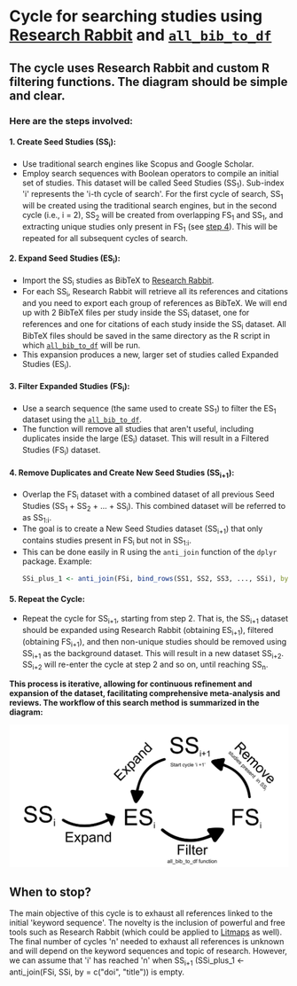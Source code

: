 # Cycle for searching studies using [Research Rabbit](https://researchrabbitapp.com/home) and [`all_bib_to_df`](./'all_bib_to_df'%20function)

## The cycle uses Research Rabbit and custom R filtering functions. The diagram should be simple and clear.

### Here are the steps involved:

#### 1. **Create Seed Studies (SS<sub>i</sub>):**
   - Use traditional search engines like Scopus and Google Scholar.
   - Employ search sequences with Boolean operators to compile an initial set of studies. This dataset will be called Seed Studies (SS<sub>1</sub>). Sub-index 'i' represents the 'i-th cycle of search'. For the first cycle of search, SS<sub>1</sub> will be created using the traditional search engines, but in the second cycle (i.e., i = 2), SS<sub>2</sub> will be created from overlapping FS<sub>1</sub> and SS<sub>1</sub>, and extracting unique studies only present in FS<sub>1</sub> (see [step 4](#4-remove-duplicates-and-create-new-seed-studies-sssubisub)). This will be repeated for all subsequent cycles of search.

#### 2. **Expand Seed Studies (ES<sub>i</sub>):**
   - Import the SS<sub>i</sub> studies as BibTeX to [Research Rabbit](https://researchrabbitapp.com/home).
   - For each SS<sub>i</sub>, Research Rabbit will retrieve all its references and citations and you need to export each group of references as BibTeX. We will end up with 2 BibTeX files per study inside the SS<sub>i</sub> dataset, one for references and one for citations of each study inside the SS<sub>i</sub> dataset. All BibTeX files should be saved in the same directory as the R script in which [`all_bib_to_df`](./'all_bib_to_df'%20function) will be run.
   - This expansion produces a new, larger set of studies called Expanded Studies (ES<sub>i</sub>).

#### 3. **Filter Expanded Studies (FS<sub>i</sub>):**
   - Use a search sequence (the same used to create SS<sub>1</sub>) to filter the ES<sub>1</sub> dataset using the [`all_bib_to_df`](./'all_bib_to_df'%20function).
   - The function will remove all studies that aren't useful, including duplicates inside the large (ES<sub>i</sub>) dataset. This will result in a Filtered Studies (FS<sub>i</sub>) dataset.

#### 4. **Remove Duplicates and Create New Seed Studies (SS<sub>i+1</sub>):**
   - Overlap the FS<sub>i</sub> dataset with a combined dataset of all previous Seed Studies (SS<sub>1</sub> + SS<sub>2</sub> + ... + SS<sub>i</sub>). This combined dataset will be referred to as SS<sub>1:i</sub>.
   - The goal is to create a New Seed Studies dataset (SS<sub>i+1</sub>) that only contains studies present in FS<sub>i</sub> but not in SS<sub>1:i</sub>.
   - This can be done easily in R using the `anti_join` function of the `dplyr` package. Example:
     ```r
     SSi_plus_1 <- anti_join(FSi, bind_rows(SS1, SS2, SS3, ..., SSi), by = c("doi", "title"))
     ```

#### 5. **Repeat the Cycle:**
   - Repeat the cycle for SS<sub>i+1</sub>, starting from step 2. That is, the SS<sub>i+1</sub> dataset should be expanded using Research Rabbit (obtaining ES<sub>i+1</sub>), filtered (obtaining FS<sub>i+1</sub>), and then non-unique studies should be removed using SS<sub>i+1</sub> as the background dataset. This will result in a new dataset SS<sub>i+2</sub>. SS<sub>i+2</sub> will re-enter the cycle at step 2 and so on, until reaching SS<sub>n</sub>.

**This process is iterative, allowing for continuous refinement and expansion of the dataset, facilitating comprehensive meta-analysis and reviews. The workflow of this search method is summarized in the diagram:**

<div style="text-align: center;">
  <img src="./images/cycle.png" alt="Diagrama de flujo" width="600"/>
</div>

## When to stop?

The main objective of this cycle is to exhaust all references linked to the initial 'keyword sequence'. The novelty is the inclusion of powerful and free tools such as Research Rabbit (which could be applied to [Litmaps](https://www.litmaps.com/) as well). The final number of cycles 'n' needed to exhaust all references is unknown and will depend on the keyword sequences and topic of research. However, we can assume that 'i' has reached 'n' when SS<sub>i+1</sub> (SSi_plus_1 <- anti_join(FSi, SSi, by = c("doi", "title")) is empty.

